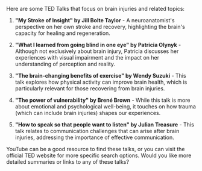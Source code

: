 Here are some TED Talks that focus on brain injuries and related topics:

1. **"My Stroke of Insight" by Jill Bolte Taylor** - A neuroanatomist's perspective on her own stroke and recovery, highlighting the brain's capacity for healing and regeneration.

2. **"What I learned from going blind in one eye" by Patricia Olynyk** - Although not exclusively about brain injury, Patricia discusses her experiences with visual impairment and the impact on her understanding of perception and reality.

3. **"The brain-changing benefits of exercise" by Wendy Suzuki** - This talk explores how physical activity can improve brain health, which is particularly relevant for those recovering from brain injuries.

4. **"The power of vulnerability" by Brené Brown** - While this talk is more about emotional and psychological well-being, it touches on how trauma (which can include brain injuries) shapes our experiences.

5. **"How to speak so that people want to listen" by Julian Treasure** - This talk relates to communication challenges that can arise after brain injuries, addressing the importance of effective communication.

YouTube can be a good resource to find these talks, or you can visit the official TED website for more specific search options. Would you like more detailed summaries or links to any of these talks?